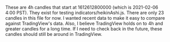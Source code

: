 These are 4h candles that start at 1612612800000 (which is 2021-02-06 4:00 PST).
They exist for testing indicators/heikinAshi.js.
There are only 23 candles in this file for now.
I wanted recent data to make it easy to compare against TradingView's data.
Also, I believe TradingView holds on to 4h and greater candles for a long time.
If I need to check back in the future, these candles should still be around in TradingView.
